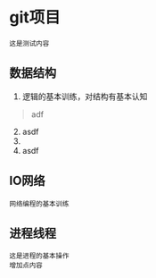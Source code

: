 # git项目
    这是测试内容
## 数据结构
1. 逻辑的基本训练，对结构有基本认知
>
> adf
> 
2. asdf
3. 
4. asdf
## IO网络
    网络编程的基本训练
## 进程线程
    这是进程的基本操作
    增加点内容